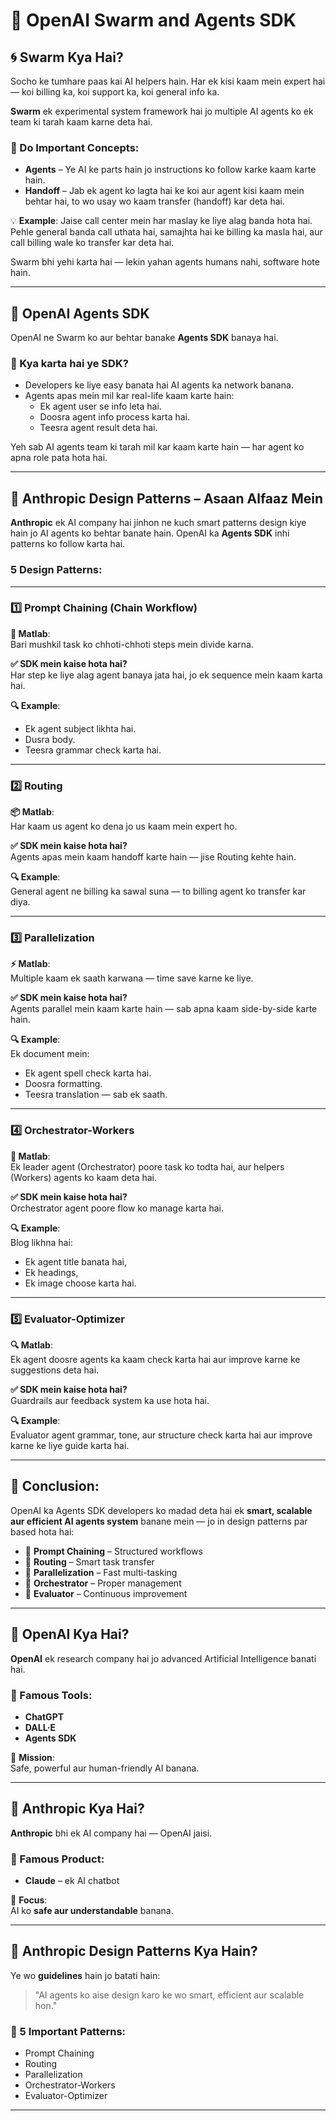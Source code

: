 # 🤖 OpenAI Swarm and Agents SDK 

## 🌀 Swarm Kya Hai?

Socho ke tumhare paas kai AI helpers hain. Har ek kisi kaam mein expert hai — koi billing ka, koi support ka, koi general info ka.

**Swarm** ek experimental system framework hai jo multiple AI agents ko ek team ki tarah kaam karne deta hai.

### 🔑 Do Important Concepts:

- **Agents** – Ye AI ke parts hain jo instructions ko follow karke kaam karte hain.
- **Handoff** – Jab ek agent ko lagta hai ke koi aur agent kisi kaam mein behtar hai, to wo usay wo kaam transfer (handoff) kar deta hai.

💡 **Example**: Jaise call center mein har maslay ke liye alag banda hota hai. Pehle general banda call uthata hai, samajhta hai ke billing ka masla hai, aur call billing wale ko transfer kar deta hai.

Swarm bhi yehi karta hai — lekin yahan agents humans nahi, software hote hain.

---

## 🧰 OpenAI Agents SDK

OpenAI ne Swarm ko aur behtar banake **Agents SDK** banaya hai.

### 🎯 Kya karta hai ye SDK?

- Developers ke liye easy banata hai AI agents ka network banana.
- Agents apas mein mil kar real-life kaam karte hain:
  - Ek agent user se info leta hai.
  - Doosra agent info process karta hai.
  - Teesra agent result deta hai.

Yeh sab AI agents team ki tarah mil kar kaam karte hain — har agent ko apna role pata hota hai.

---

## 📐 Anthropic Design Patterns – Asaan Alfaaz Mein

**Anthropic** ek AI company hai jinhon ne kuch smart patterns design kiye hain jo AI agents ko behtar banate hain. OpenAI ka **Agents SDK** inhi patterns ko follow karta hai.

### 5 Design Patterns:

---

### 1️⃣ Prompt Chaining (Chain Workflow)

**🧠 Matlab**:  
Bari mushkil task ko chhoti-chhoti steps mein divide karna.

**✅ SDK mein kaise hota hai?**  
Har step ke liye alag agent banaya jata hai, jo ek sequence mein kaam karta hai.

**🔍 Example**:
- Ek agent subject likhta hai.
- Dusra body.
- Teesra grammar check karta hai.

---

### 2️⃣ Routing

**📦 Matlab**:  
Har kaam us agent ko dena jo us kaam mein expert ho.

**✅ SDK mein kaise hota hai?**  
Agents apas mein kaam handoff karte hain — jise Routing kehte hain.

**🔍 Example**:  
General agent ne billing ka sawal suna — to billing agent ko transfer kar diya.

---

### 3️⃣ Parallelization

**⚡ Matlab**:  
Multiple kaam ek saath karwana — time save karne ke liye.

**✅ SDK mein kaise hota hai?**  
Agents parallel mein kaam karte hain — sab apna kaam side-by-side karte hain.

**🔍 Example**:  
Ek document mein:
- Ek agent spell check karta hai.
- Doosra formatting.
- Teesra translation — sab ek saath.

---

### 4️⃣ Orchestrator-Workers

**🎯 Matlab**:  
Ek leader agent (Orchestrator) poore task ko todta hai, aur helpers (Workers) agents ko kaam deta hai.

**✅ SDK mein kaise hota hai?**  
Orchestrator agent poore flow ko manage karta hai.

**🔍 Example**:  
Blog likhna hai:
- Ek agent title banata hai,
- Ek headings,
- Ek image choose karta hai.

---

### 5️⃣ Evaluator-Optimizer

**🔍 Matlab**:  
Ek agent doosre agents ka kaam check karta hai aur improve karne ke suggestions deta hai.

**✅ SDK mein kaise hota hai?**  
Guardrails aur feedback system ka use hota hai.

**🔍 Example**:  
Evaluator agent grammar, tone, aur structure check karta hai aur improve karne ke liye guide karta hai.

---

## 🧠 Conclusion:

OpenAI ka Agents SDK developers ko madad deta hai ek **smart, scalable aur efficient AI agents system** banane mein — jo in design patterns par based hota hai:

- 🔹 **Prompt Chaining** – Structured workflows
- 🔹 **Routing** – Smart task transfer
- 🔹 **Parallelization** – Fast multi-tasking
- 🔹 **Orchestrator** – Proper management
- 🔹 **Evaluator** – Continuous improvement

---

## 🏢 OpenAI Kya Hai?

**OpenAI** ek research company hai jo advanced Artificial Intelligence banati hai.

### 🔧 Famous Tools:
- **ChatGPT**
- **DALL·E**
- **Agents SDK**

🎯 **Mission**:  
Safe, powerful aur human-friendly AI banana.

---

## 🏢 Anthropic Kya Hai?

**Anthropic** bhi ek AI company hai — OpenAI jaisi.

### 🔧 Famous Product:
- **Claude** – ek AI chatbot

🎯 **Focus**:  
AI ko **safe aur understandable** banana.

---

## 🧩 Anthropic Design Patterns Kya Hain?

Ye wo **guidelines** hain jo batati hain:

> "AI agents ko aise design karo ke wo smart, efficient aur scalable hon."

### 🔑 5 Important Patterns:
- Prompt Chaining
- Routing
- Parallelization
- Orchestrator-Workers
- Evaluator-Optimizer

---





